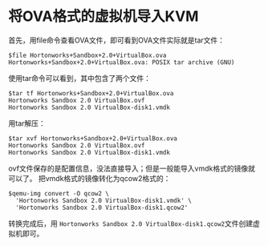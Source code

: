 # 将OVA格式的虚拟机导入KVM

首先，用file命令查看OVA文件，即可看到OVA文件实际就是tar文件：

```shell
$file Hortonworks+Sandbox+2.0+VirtualBox.ova 
Hortonworks+Sandbox+2.0+VirtualBox.ova: POSIX tar archive (GNU)
```

使用tar命令可以看到，其中包含了两个文件：

```shell
$tar tf Hortonworks+Sandbox+2.0+VirtualBox.ova 
Hortonworks Sandbox 2.0 VirtualBox.ovf
Hortonworks Sandbox 2.0 VirtualBox-disk1.vmdk
```

用tar解压：

```shell
$tar xvf Hortonworks+Sandbox+2.0+VirtualBox.ova 
Hortonworks Sandbox 2.0 VirtualBox.ovf
Hortonworks Sandbox 2.0 VirtualBox-disk1.vmdk
```

ovf文件保存的是配置信息，没法直接导入；但是一般能导入vmdk格式的镜像就可以了。 把vmdk格式的镜像转化为qcow2格式的：

```shell
$qemu-img convert -O qcow2 \
  'Hortonworks Sandbox 2.0 VirtualBox-disk1.vmdk' \
  'Hortonworks Sandbox 2.0 VirtualBox-disk1.qcow2'
```

转换完成后，用 `Hortonworks Sandbox 2.0 VirtualBox-disk1.qcow2`​ 文件创建虚拟机即可。

‍
